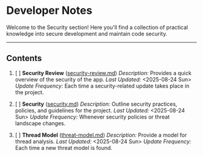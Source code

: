 <!--
START OF: docs/security/README.md
Purpose: This directory contains notes, tips, insights into security issues of the project.
Update Frequency: Update this README whenever new security note, tip, or insight is discovered.
Location: docs/security/README.md
-->

# Developer Notes

Welcome to the Security section!
Here you'll find a collection of practical knowledge into secure development and maintain code security.

---

## Contents

1. [ ] **Security Review** ([security-review.md](security-review.md))
   _Description:_ Provides a quick overview of the security of the app.
   _Last Updated:_ <2025-08-24 Sun>
   _Update Frequency:_ Each time a security-related update takes place in the project.

2. [ ] **Security** ([security.md](security.md))
   _Description:_ Outline security practices, policies, and guidelines for the project.
   _Last Updated:_ <2025-08-24 Sun>
   _Update Frequency:_ Whenever security policies or threat landscape changes.

3. [ ] **Thread Model** ([threat-model.md](threat-model.md))
   _Description:_ Provide a model for thread analysis.
   _Last Updated:_ <2025-08-24 Sun>
   _Update Frequency:_ Each time a new threat model is found.

<!-- END OF docs/dev-notes/README.md -->
